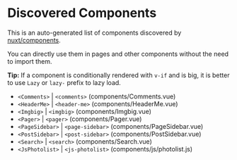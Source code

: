 # Discovered Components

This is an auto-generated list of components discovered by [nuxt/components](https://github.com/nuxt/components).

You can directly use them in pages and other components without the need to import them.

**Tip:** If a component is conditionally rendered with `v-if` and is big, it is better to use `Lazy` or `lazy-` prefix to lazy load.

- `<Comments>` | `<comments>` (components/Comments.vue)
- `<HeaderMe>` | `<header-me>` (components/HeaderMe.vue)
- `<Imgbig>` | `<imgbig>` (components/Imgbig.vue)
- `<Pager>` | `<pager>` (components/Pager.vue)
- `<PageSidebar>` | `<page-sidebar>` (components/PageSidebar.vue)
- `<PostSidebar>` | `<post-sidebar>` (components/PostSidebar.vue)
- `<Search>` | `<search>` (components/Search.vue)
- `<JsPhotolist>` | `<js-photolist>` (components/js/photolist.js)
